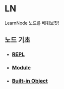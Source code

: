 # LN

LearnNode
노드를 배워보쟛!

## 노드 기초

- ### [REPL](/KnowNode/REPL.md)
- ### [Module](/KnowNode/Module.md)
- ### [Built-in Object](/KnowNode/Built-in-Object.md)
